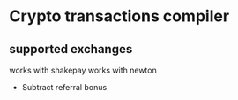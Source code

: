 # Crypto transactions compiler

## supported exchanges
works with shakepay
works with newton

- Subtract referral bonus